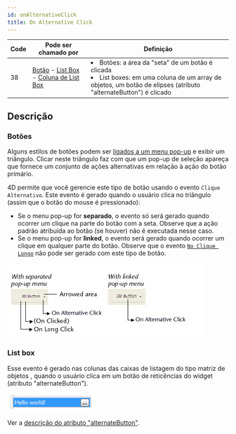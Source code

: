 ```yaml
---
id: onAlternativeClick
title: On Alternative Click
---
```


| Code | Pode ser chamado por                                                                                                                                           | Definição                                          |
| ---- | -------------------------------------------------------------------------------------------------------------------------------------------------------------- | -------------------------------------------------- |
| 38   | [Botão](FormObjects/button_overview.md) - [List Box](FormObjects/listbox_overview.md) - [Coluna de List Box](FormObjects/listbox_overview.md#list-box-columns) | <li>Botões: a área da "seta" de um botão é clicada</li><li>List boxes: em uma coluna de um array de objetos, um botão de elipses (atributo "alternateButton") é clicado</li> |

## Descrição

### Botões

Alguns estilos de botões podem ser [ligados a um menu pop-up](FormObjects/properties_TextAndPicture.md#with-pop-up-menu) e exibir um triângulo. Clicar neste triângulo faz com que um pop-up de seleção apareça que fornece um conjunto de ações alternativas em relação à ação do botão primário.

4D permite que você gerencie este tipo de botão usando o evento `Clique Alternativo`. Este evento é gerado quando o usuário clica no triângulo (assim que o botão do mouse é pressionado):

- Se o menu pop-up for **separado**, o evento só será gerado quando ocorrer um clique na parte do botão com a seta. Observe que a ação padrão [](https://doc.4d.com/4Dv19R7/4D/19-R7/Standard-actions.300-6013479.en.html) atribuída ao botão (se houver) não é executada nesse caso.
- Se o menu pop-up for **linked**, o evento será gerado quando ocorrer um clique em qualquer parte do botão. Observe que o evento [`No Clique Longo`](onLongClick.md) não pode ser gerado com este tipo de botão.

![](../assets/en/Events/clickevents.png)

### List box

Esse evento é gerado nas colunas das caixas de listagem do tipo matriz de objetos [](FormObjects/listbox_overview.md#object-arrays-in-columns-4d-view-pro), quando o usuário clica em um botão de reticências do widget (atributo "alternateButton").

![](../assets/en/FormObjects/listbox_column_objectArray_alternateButton.png)

Ver a [descrição do atributo "alternateButton"](FormObjects/listbox_overview.md#alternatebutton).
